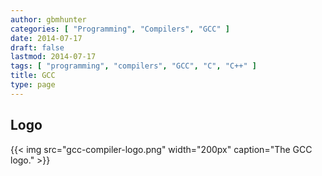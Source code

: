 ```yaml
---
author: gbmhunter
categories: [ "Programming", "Compilers", "GCC" ]
date: 2014-07-17
draft: false
lastmod: 2014-07-17
tags: [ "programming", "compilers", "GCC", "C", "C++" ]
title: GCC
type: page
---
```


## Logo

{{< img src="gcc-compiler-logo.png" width="200px" caption="The GCC logo." >}}

